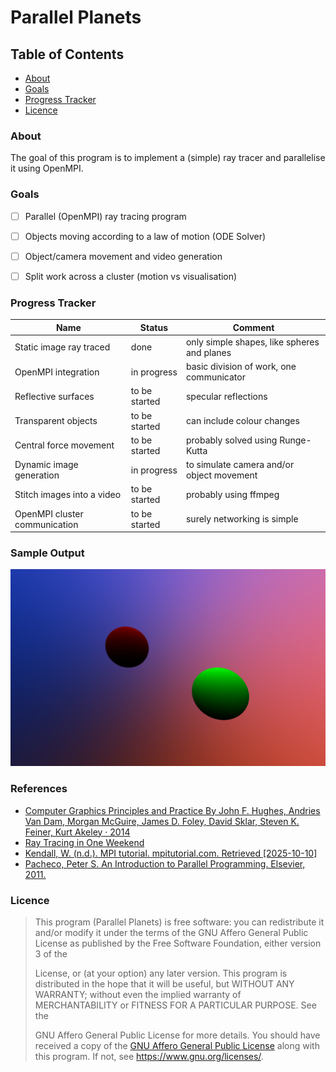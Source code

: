 # Parallel Planets

## Table of Contents
- [About](#about)
- [Goals](#goals)
- [Progress Tracker](#progress-tracker)
- [Licence](#licence)

### About
The goal of this program is to implement a (simple) ray tracer and parallelise it using OpenMPI.

### Goals
- [ ] Parallel (OpenMPI) ray tracing program
- [ ] Objects moving according to a law of motion (ODE Solver)
- [ ] Object/camera movement and video generation
- [ ] Split work across a cluster (motion vs visualisation)


### Progress Tracker
| Name                          | Status        | Comment                                     |
|-------------------------------|---------------|---------------------------------------------|
| Static image ray traced       | done          | only simple shapes, like spheres and planes |
| OpenMPI integration           | in progress   | basic division of work, one communicator    | 
| Reflective surfaces           | to be started | specular reflections                        |
| Transparent objects           | to be started | can include colour changes                  |
| Central force movement        | to be started | probably solved using Runge-Kutta
| Dynamic image generation      | in progress   | to simulate camera and/or object movement   |
| Stitch images into a video    | to be started | probably using ffmpeg                       |
| OpenMPI cluster communication | to be started | surely networking is simple                 |

### Sample Output
![Output](outputs/image.png)
### References

 - [Computer Graphics Principles and Practice By John F. Hughes, Andries Van Dam, Morgan McGuire, James D. Foley, David Sklar, Steven K. Feiner, Kurt Akeley · 2014](https://www.worldcat.org/title/computer-graphics-principles-and-practice/oclc/828142648)
 - [Ray Tracing in One Weekend](https://raytracing.github.io/books/RayTracingInOneWeekend.html)
 - [Kendall, W. (n.d.). MPI tutorial. mpitutorial.com. Retrieved [2025-10-10]](https://mpitutorial.com)
 - [Pacheco, Peter S. An Introduction to Parallel Programming. Elsevier, 2011.](https://doi.org/10.1016/C2009-0-18471-4)

### Licence
> This program (Parallel Planets) is free software: you can redistribute it and/or modify
    it under the terms of the GNU Affero General Public License as
    published by the Free Software Foundation, either version 3 of the
>
>    License, or (at your option) any later version.
    This program is distributed in the hope that it will be useful,
    but WITHOUT ANY WARRANTY; without even the implied warranty of
    MERCHANTABILITY or FITNESS FOR A PARTICULAR PURPOSE.  See the
>
>    GNU Affero General Public License for more details.
    You should have received a copy of the [GNU Affero General Public License](LICENCE)
    along with this program.  If not, see <https://www.gnu.org/licenses/>.